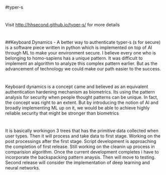 #typer-s
#
Visit http://hhsecond.github.io/typer-s/ for more details
#
##Keyboard Dynamics - A better way to authenticate
typer-s (s for secure) is a software piece written in python which is implemented on top of AI through ML to make your environment secure. I believe every one who is belonging to homo-sapiens has a unique pattern. It was difficult to implement an algorithm to analyze this complex pattern earlier. But as the advancement of technology we could make our path easier to the success. 
#
Keyboard dynamics is a concept came and believed as an equivalent authentication hardening mechanism as biometrics. Its using the pattern analysis for security when people thought patterns can be unique. In fact, the concept was right to an extent. But by introducing the notion of AI and broadly implementing ML up on it, we would be able to achieve highly reliable security that might be stronger than biometrics
#
It is basically workingon 3 trees that has the primitive data collected when user types. Then it will process and take data to first stage. Working on the post processings after the first stage. Script development is approaching the completion of first release. Still working on the cleanin up process in comparision algorithm. Once the current development completes i have to incorporate the backspacking pattern anaysis. Then will move to testing. 
Second release will consider the implementation of deep learning and neural networks.

